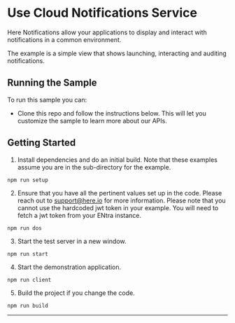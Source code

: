 # Use Cloud Notifications Service

Here Notifications allow your applications to display and interact with notifications in a common environment.


The example is a simple view that shows launching, interacting and auditing notifications.

## Running the Sample

To run this sample you can:

- Clone this repo and follow the instructions below. This will let you customize the sample to learn more about our APIs.

## Getting Started

1. Install dependencies and do an initial build. Note that these examples assume you are in the sub-directory for the example.

```shell
npm run setup
```

2. Ensure that you have all the pertinent values set up in the code. Please reach out to <support@here.io> for more information. Please note that you cannot use the hardcoded jwt token in your example. You will need to fetch a jwt token from your ENtra instance.

```shell
npm run dos
```

3. Start the test server in a new window.

```shell
npm run start
```

4. Start the demonstration application.

```shell
npm run client
```

5. Build the project if you change the code.

```shell
npm run build
```

---

